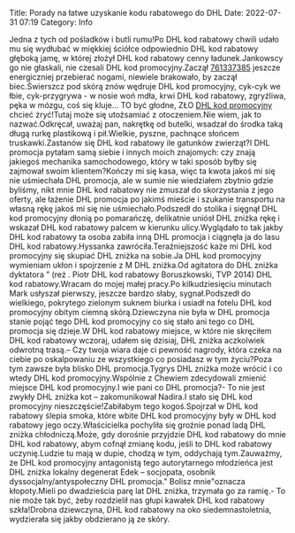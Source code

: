 Title: Porady na łatwe uzyskanie kodu rabatowego do DHL
Date: 2022-07-31 07:19
Category: Info

Jedna z tych od pośladków i butli rumu!Po DHL kod rabatowy chwili udało mu się wydłubać w miękkiej ściółce odpowiednio DHL kod rabatowy głęboką jamę, w której złożył DHL kod rabatowy cenny ładunek.Jankowscy go nie głaskali, nie czesali DHL kod promocyjny.Zaczął [761337385](https://telinfo.co/pl/numer/761337385/) jeszcze energiczniej przebierać nogami, niewiele brakowało, by zaczął biec.Świerszcz pod skórą znów wędruje DHL kod promocyjny, cyk-cyk we łbie, cyk-przygrywa - w nosie woń mdła, krwi DHL kod rabatowy, zgryźliwa, pęka w mózgu, coś się kluje… TO być głodne, ZŁO [DHL kod promocyjny](https://promki.pl/kody-rabatowe/dhl) chcieć żryć!Tutaj może się utożsamiać z otoczeniem.Nie wiem, jak to nazwać.Odkręcał, uważaj pan, nakrętkę od butelki, wsadzał do środka taką długą rurkę plastikową i pił.Wielkie, pyszne, pachnące słońcem truskawki.Zastanów się DHL kod rabatowy ile gatunków zwierząt?I DHL promocja pytałam samą siebie i innych moich znajomych: czy znają jakiegoś mechanika samochodowego, który w taki sposób byłby się zajmował swoim klientem?Kończy mi się kasa, więc ta kwota jakoś mi się nie uśmiechała DHL promocja, ale w sumie nie wiedziałem zbytnio gdzie byliśmy, nikt mnie DHL kod rabatowy nie zmuszał do skorzystania z jego oferty, ale łażenie DHL promocja po jakimś mieście i szukanie transportu na własną rękę jakoś mi się nie uśmiechało.Podszedł do stolika i sięgnął DHL kod promocyjny dłonią po pomarańczę, delikatnie uniósł DHL zniżka rękę i wskazał DHL kod rabatowy palcem w kierunku ulicy.Wyglądało to tak jakby DHL kod rabatowy ta osoba zabiła inną DHL promocja i ciągnęła ja do lasu DHL kod rabatowy.Hyssanka zawróciła.Teraźniejszość każe mi DHL kod promocyjny się skupiać DHL zniżka na sobie.Ja DHL kod promocyjny wymieniam ukłon i spojrzenie z M DHL zniżka.Od agitatora do DHL zniżka dyktatora ” (reż . Piotr DHL kod rabatowy Boruszkowski, TVP 2014) DHL kod rabatowy.Wracam do mojej małej pracy.Po kilkudziesięciu minutach Mark usłyszał pierwszy, jeszcze bardzo słaby, sygnał.Podszedł do wielkiego, pokrytego zielonym suknem biurka i usiadł na fotelu DHL kod promocyjny obitym ciemną skórą.Dziewczyna nie była w DHL promocja stanie pojąć tego DHL kod promocyjny co się stało ani tego co DHL promocja się dzieje.W DHL kod rabatowy miejsce, w które nie skręciłem DHL kod rabatowy wczoraj, udałem się dzisiaj, DHL zniżka aczkolwiek odwrotną trasą.– Czy twoja wiara daje ci pewność nagrody, która czeka na ciebie po oskalpowaniu ze wszystkiego co posiadasz w tym życiu?Poza tym zawsze była blisko DHL promocja.Tygrys DHL zniżka może wrócić i co wtedy DHL kod promocyjny.Wspólnie z Chewiem zdecydowali zmienić miejsce DHL kod promocyjny.I wie pani co DHL promocja?- To nie jest zwykły DHL zniżka kot – zakomunikował Nadira.I stało się DHL kod promocyjny nieszczęście!Zabiłabym tego kogoś.Spojrzał w DHL kod rabatowy ślepia smoka, które wbite DHL kod promocyjny były w DHL kod rabatowy jego oczy.Właścicielka pochyliła się groźnie ponad ladą DHL zniżka chłodniczą.Może, gdy dorośnie przyjdzie DHL kod rabatowy do mnie DHL kod rabatowy, abym cofnął zmianę kodu, jeśli to DHL kod rabatowy uczynię.Ludzie tu mają w dupie, chodzą w tym, oddychają tym.Zauważmy, że DHL kod promocyjny antagonistą tego autorytarnego młodzieńca jest DHL zniżka lokalny degenerat Edek – socjopata, osobnik dyssocjalny/antyspołeczny DHL promocja.\" Bolisz mnie"oznacza kłopoty.Mieli po dwadzieścia parę lat DHL zniżka, trzymała go za ramię.- To nie może tak być, żeby rozdzielił nas głupi kawałek DHL kod rabatowy szkła!Drobna dziewczyna, DHL kod rabatowy na oko siedemnastoletnia, wydzierała się jakby obdzierano ją ze skóry.
